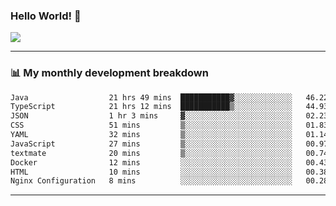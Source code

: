 ### Hello World! 👋

<a>
  <img align="center" src="https://github-readme-stats.vercel.app/api?username=megatunger&count_private=true&include_all_commits=true&bg_color=30,56CCF2,2F80ED&title_color=fff&text_color=fff" />
</a>

------
### 📊 My monthly development breakdown

<!--START_SECTION:waka-->

```txt
Java                  21 hrs 49 mins  ███████████▓░░░░░░░░░░░░░   46.22 %
TypeScript            21 hrs 12 mins  ███████████▒░░░░░░░░░░░░░   44.93 %
JSON                  1 hr 3 mins     ▓░░░░░░░░░░░░░░░░░░░░░░░░   02.23 %
CSS                   51 mins         ▒░░░░░░░░░░░░░░░░░░░░░░░░   01.83 %
YAML                  32 mins         ▒░░░░░░░░░░░░░░░░░░░░░░░░   01.14 %
JavaScript            27 mins         ▒░░░░░░░░░░░░░░░░░░░░░░░░   00.97 %
textmate              20 mins         ▒░░░░░░░░░░░░░░░░░░░░░░░░   00.74 %
Docker                12 mins         ░░░░░░░░░░░░░░░░░░░░░░░░░   00.43 %
HTML                  10 mins         ░░░░░░░░░░░░░░░░░░░░░░░░░   00.38 %
Nginx Configuration   8 mins          ░░░░░░░░░░░░░░░░░░░░░░░░░   00.28 %
```

<!--END_SECTION:waka-->

------
